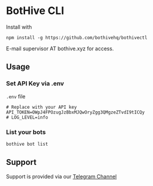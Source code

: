 # BotHive CLI

Install with 

`npm install -g https://github.com/bothivehq/bothivectl`

E-mail supervisor AT bothive.xyz for access.

## Usage

### Set API Key via .env

`.env` file
```
# Replace with your API key
API_TOKEN=OWpJ4FPOzugJzBbxMJQwOryZgg3QMgzeZTvdI9tICQy
# LOG_LEVEL=info
```

### List your bots

```bash
bothive bot list
```

## Support

Support is provided via our [Telegram Channel](https://t.me/thebothive)